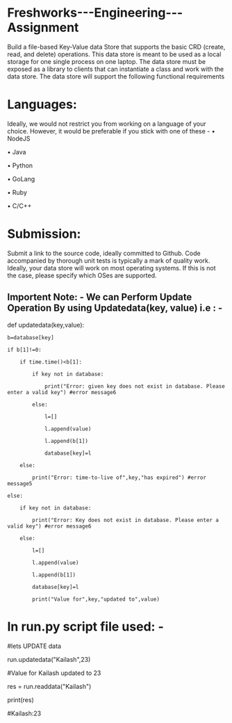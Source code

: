 # Freshworks---Engineering---Assignment


Build a file-based Key-Value data Store that supports the basic CRD (create, read, and delete) operations. This data store is meant to be used as a local storage for one single process on one laptop. The data store must be exposed as a library to clients that can instantiate a class and work
with the data store. The data store will support the following functional requirements

# Languages:
Ideally, we would not restrict you from working on a language of your choice. However, it would be preferable if you stick with one of these -
• NodeJS

• Java

• Python

• GoLang

• Ruby

• C/C++

# Submission:
Submit a link to the source code, ideally committed to Github.
Code accompanied by thorough unit tests is typically a mark of quality work.
Ideally, your data store will work on most operating systems. If this is not the case, please specify which OSes are supported.



## Importent Note: - We can Perform Update Operation By using Updatedata(key, value)    i.e : -

def updatedata(key,value):

    b=database[key]
    
    if b[1]!=0:
    
        if time.time()<b[1]:
        
            if key not in database:
            
                print("Error: given key does not exist in database. Please enter a valid key") #error message6
            
            else:
            
                l=[]
                
                l.append(value)
                
                l.append(b[1])
                
                database[key]=l
                
        else:
        
            print("Error: time-to-live of",key,"has expired") #error message5
            
    else:
    
        if key not in database:
        
            print("Error: Key does not exist in database. Please enter a valid key") #error message6
            
        else:
        
            l=[]
            
            l.append(value)
            
            l.append(b[1])
            
            database[key]=l
            
            print("Value for",key,"updated to",value)
            
            
            
# In run.py script file used: -

#lets UPDATE data

run.updatedata("Kailash",23)

#Value for Kailash updated to 23

res = run.readdata("Kailash")

print(res)

#Kailash:23




